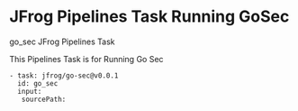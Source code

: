 # JFrog Pipelines Task Running GoSec
go_sec JFrog Pipelines Task

This Pipelines Task is for Running Go Sec
```
- task: jfrog/go-sec@v0.0.1
  id: go_sec
  input:
   sourcePath:
```
